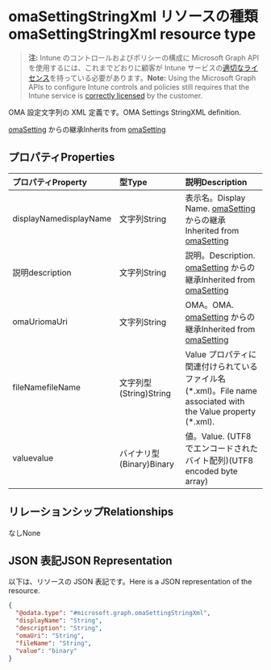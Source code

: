 # <a name="omasettingstringxml-resource-type"></a><span data-ttu-id="1587a-101">omaSettingStringXml リソースの種類</span><span class="sxs-lookup"><span data-stu-id="1587a-101">omaSettingStringXml resource type</span></span>

> <span data-ttu-id="1587a-102">**注:** Intune のコントロールおよびポリシーの構成に Microsoft Graph API を使用するには、これまでどおりに顧客が Intune サービスの[適切なライセンス](https://go.microsoft.com/fwlink/?linkid=839381)を持っている必要があります。</span><span class="sxs-lookup"><span data-stu-id="1587a-102">**Note:** Using the Microsoft Graph APIs to configure Intune controls and policies still requires that the Intune service is [correctly licensed](https://go.microsoft.com/fwlink/?linkid=839381) by the customer.</span></span>

<span data-ttu-id="1587a-103">OMA 設定文字列の XML 定義です。</span><span class="sxs-lookup"><span data-stu-id="1587a-103">OMA Settings StringXML definition.</span></span>

<span data-ttu-id="1587a-104">[omaSetting](../resources/intune_deviceconfig_omasetting.md) からの継承</span><span class="sxs-lookup"><span data-stu-id="1587a-104">Inherits from [omaSetting](../resources/intune_deviceconfig_omasetting.md)</span></span>

## <a name="properties"></a><span data-ttu-id="1587a-105">プロパティ</span><span class="sxs-lookup"><span data-stu-id="1587a-105">Properties</span></span>
|<span data-ttu-id="1587a-106">プロパティ</span><span class="sxs-lookup"><span data-stu-id="1587a-106">Property</span></span>|<span data-ttu-id="1587a-107">型</span><span class="sxs-lookup"><span data-stu-id="1587a-107">Type</span></span>|<span data-ttu-id="1587a-108">説明</span><span class="sxs-lookup"><span data-stu-id="1587a-108">Description</span></span>|
|:---|:---|:---|
|<span data-ttu-id="1587a-109">displayName</span><span class="sxs-lookup"><span data-stu-id="1587a-109">displayName</span></span>|<span data-ttu-id="1587a-110">文字列</span><span class="sxs-lookup"><span data-stu-id="1587a-110">String</span></span>|<span data-ttu-id="1587a-111">表示名。</span><span class="sxs-lookup"><span data-stu-id="1587a-111">Display Name.</span></span> <span data-ttu-id="1587a-112">[omaSetting](../resources/intune_deviceconfig_omasetting.md) からの継承</span><span class="sxs-lookup"><span data-stu-id="1587a-112">Inherited from [omaSetting](../resources/intune_deviceconfig_omasetting.md)</span></span>|
|<span data-ttu-id="1587a-113">説明</span><span class="sxs-lookup"><span data-stu-id="1587a-113">description</span></span>|<span data-ttu-id="1587a-114">文字列</span><span class="sxs-lookup"><span data-stu-id="1587a-114">String</span></span>|<span data-ttu-id="1587a-115">説明。</span><span class="sxs-lookup"><span data-stu-id="1587a-115">Description.</span></span> <span data-ttu-id="1587a-116">[omaSetting](../resources/intune_deviceconfig_omasetting.md) からの継承</span><span class="sxs-lookup"><span data-stu-id="1587a-116">Inherited from [omaSetting](../resources/intune_deviceconfig_omasetting.md)</span></span>|
|<span data-ttu-id="1587a-117">omaUri</span><span class="sxs-lookup"><span data-stu-id="1587a-117">omaUri</span></span>|<span data-ttu-id="1587a-118">文字列</span><span class="sxs-lookup"><span data-stu-id="1587a-118">String</span></span>|<span data-ttu-id="1587a-119">OMA。</span><span class="sxs-lookup"><span data-stu-id="1587a-119">OMA.</span></span> <span data-ttu-id="1587a-120">[omaSetting](../resources/intune_deviceconfig_omasetting.md) からの継承</span><span class="sxs-lookup"><span data-stu-id="1587a-120">Inherited from [omaSetting](../resources/intune_deviceconfig_omasetting.md)</span></span>|
|<span data-ttu-id="1587a-121">fileName</span><span class="sxs-lookup"><span data-stu-id="1587a-121">fileName</span></span>|<span data-ttu-id="1587a-122">文字列型 (String)</span><span class="sxs-lookup"><span data-stu-id="1587a-122">String</span></span>|<span data-ttu-id="1587a-123">Value プロパティに関連付けられているファイル名 (\*.xml)。</span><span class="sxs-lookup"><span data-stu-id="1587a-123">File name associated with the Value property (\*.xml).</span></span>|
|<span data-ttu-id="1587a-124">value</span><span class="sxs-lookup"><span data-stu-id="1587a-124">value</span></span>|<span data-ttu-id="1587a-125">バイナリ型 (Binary)</span><span class="sxs-lookup"><span data-stu-id="1587a-125">Binary</span></span>|<span data-ttu-id="1587a-126">値。</span><span class="sxs-lookup"><span data-stu-id="1587a-126">Value.</span></span> <span data-ttu-id="1587a-127">(UTF8 でエンコードされたバイト配列)</span><span class="sxs-lookup"><span data-stu-id="1587a-127">(UTF8 encoded byte array)</span></span>|

## <a name="relationships"></a><span data-ttu-id="1587a-128">リレーションシップ</span><span class="sxs-lookup"><span data-stu-id="1587a-128">Relationships</span></span>
<span data-ttu-id="1587a-129">なし</span><span class="sxs-lookup"><span data-stu-id="1587a-129">None</span></span>
## <a name="json-representation"></a><span data-ttu-id="1587a-130">JSON 表記</span><span class="sxs-lookup"><span data-stu-id="1587a-130">JSON Representation</span></span>
<span data-ttu-id="1587a-131">以下は、リソースの JSON 表記です。</span><span class="sxs-lookup"><span data-stu-id="1587a-131">Here is a JSON representation of the resource.</span></span>
<!--{
  "blockType": "resource",
  "@odata.type": "microsoft.graph.omaSettingStringXml"
}-->
``` json
{
  "@odata.type": "#microsoft.graph.omaSettingStringXml",
  "displayName": "String",
  "description": "String",
  "omaUri": "String",
  "fileName": "String",
  "value": "binary"
}
```








